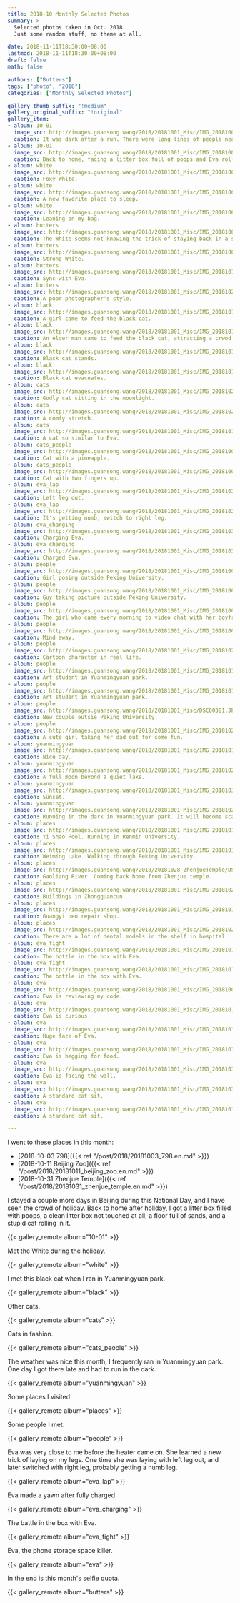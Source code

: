 ```yaml
---
title: 2018-10 Monthly Selected Photos
summary: >
  Selected photos taken in Oct. 2018.
  Just some random stuff, no theme at all.

date: 2018-11-11T18:30:00+08:00
lastmod: 2018-11-11T18:30:00+08:00
draft: false
math: false

authors: ["Butters"]
tags: ["photo", "2018"]
categories: ["Monthly Selected Photos"]

gallery_thumb_suffix: "!medium"
gallery_original_suffix: "!original"
gallery_item:
- album: 10-01
  image_src: http://images.guansong.wang/2018/20181001_Misc/IMG_20181002_184011.jpg
  caption: It was dark after a run. There were long lines of people near the subway entrance.
- album: 10-01
  image_src: http://images.guansong.wang/2018/20181001_Misc/IMG_20181009_212026.jpg
  caption: Back to home, facing a litter box full of poops and Eva rolling in the sands.
- album: white
  image_src: http://images.guansong.wang/2018/20181001_Misc/IMG_20181006_120621.jpg
  caption: Foxy White.
- album: white
  image_src: http://images.guansong.wang/2018/20181001_Misc/IMG_20181006_213101.jpg
  caption: A new favorite place to sleep.
- album: white
  image_src: http://images.guansong.wang/2018/20181001_Misc/IMG_20181008_124027.jpg
  caption: Leaning on my bag.
- album: butters
  image_src: http://images.guansong.wang/2018/20181001_Misc/IMG_20181008_202302.jpg
  caption: The White seems not knowing the trick of staying back in a selfie to have a thinner face.
- album: butters
  image_src: http://images.guansong.wang/2018/20181001_Misc/IMG_20181008_202520.jpg
  caption: Strong White.
- album: butters
  image_src: http://images.guansong.wang/2018/20181001_Misc/IMG_20181016_105631.jpg
  caption: Sync with Eva.
- album: butters
  image_src: http://images.guansong.wang/2018/20181001_Misc/IMG_20181028_211906.jpg
  caption: A poor photographer's style.
- album: black
  image_src: http://images.guansong.wang/2018/20181001_Misc/IMG_20181010_172258.jpg
  caption: A girl came to feed the black cat.
- album: black
  image_src: http://images.guansong.wang/2018/20181001_Misc/IMG_20181019_161703.jpg
  caption: An elder man came to feed the black cat, attracting a crwod.
- album: black
  image_src: http://images.guansong.wang/2018/20181001_Misc/IMG_20181019_161543.jpg
  caption: Black cat stands.
- album: black
  image_src: http://images.guansong.wang/2018/20181001_Misc/IMG_20181019_161546.jpg
  caption: Black cat evacuates.
- album: cats
  image_src: http://images.guansong.wang/2018/20181001_Misc/IMG_20181020_191725.jpg
  caption: Godly cat sitting in the moonlight.
- album: cats
  image_src: http://images.guansong.wang/2018/20181001_Misc/IMG_20181020_191645.jpg
  caption: A comfy stretch.
- album: cats
  image_src: http://images.guansong.wang/2018/20181001_Misc/IMG_20181016_113531.jpg
  caption: A cat so similar to Eva.
- album: cats_people
  image_src: http://images.guansong.wang/2018/20181001_Misc/IMG_20181004_145607.jpg
  caption: Cat with a pineapple.
- album: cats_people
  image_src: http://images.guansong.wang/2018/20181001_Misc/IMG_20181005_124903.jpg
  caption: Cat with two fingers up.
- album: eva_lap
  image_src: http://images.guansong.wang/2018/20181001_Misc/IMG_20181022_200728.jpg
  caption: Left leg out.
- album: eva_lap
  image_src: http://images.guansong.wang/2018/20181001_Misc/IMG_20181022_200925.jpg
  caption: It's getting numb, switch to right leg.
- album: eva_charging
  image_src: http://images.guansong.wang/2018/20181001_Misc/IMG_20181031_091324.jpg
  caption: Charging Eva.
- album: eva_charging
  image_src: http://images.guansong.wang/2018/20181001_Misc/IMG_20181031_091354.jpg
  caption: Charged Eva.
- album: people
  image_src: http://images.guansong.wang/2018/20181001_Misc/IMG_20181002_174108.jpg
  caption: Girl posing outside Peking University.
- album: people
  image_src: http://images.guansong.wang/2018/20181001_Misc/IMG_20181002_174114.jpg
  caption: Guy taking picture outside Peking University.
- album: people
  image_src: http://images.guansong.wang/2018/20181001_Misc/IMG_20181002_131209.jpg
  caption: The girl who came every morning to video chat with her boyfriend studying aboard in the U.S..
- album: people
  image_src: http://images.guansong.wang/2018/20181001_Misc/IMG_20181009_162946.jpg
  caption: Mind away.
- album: people
  image_src: http://images.guansong.wang/2018/20181001_Misc/IMG_20181020_124610.jpg
  caption: Cartoon character in real life.
- album: people
  image_src: http://images.guansong.wang/2018/20181001_Misc/IMG_20181010_164138.jpg
  caption: Art student in Yuanmingyuan park.
- album: people
  image_src: http://images.guansong.wang/2018/20181001_Misc/IMG_20181010_164226.jpg
  caption: Art student in Yuanmingyuan park.
- album: people
  image_src: http://images.guansong.wang/2018/20181001_Misc/DSC00381.JPG
  caption: New couple outsie Peking University.
- album: people
  image_src: http://images.guansong.wang/2018/20181001_Misc/IMG_20181028_170700.jpg
  caption: A cute girl taking her dad out for some fun.
- album: yuanmingyuan
  image_src: http://images.guansong.wang/2018/20181001_Misc/IMG_20181010_164541.jpg
  caption: Nice day.
- album: yuanmingyuan
  image_src: http://images.guansong.wang/2018/20181001_Misc/IMG_20181023_173128.jpg
  caption: A full moon beyond a quiet lake.
- album: yuanmingyuan
  image_src: http://images.guansong.wang/2018/20181001_Misc/IMG_20181031_170809.jpg
  caption: Sunset.
- album: yuanmingyuan
  image_src: http://images.guansong.wang/2018/20181001_Misc/IMG_20181023_180611.jpg
  caption: Running in the dark in Yuanmingyuan park. It will become scary if I start to think about it.
- album: places
  image_src: http://images.guansong.wang/2018/20181001_Misc/IMG_20181016_173550.jpg
  caption: Yi Shao Pool. Running in Renmin University.
- album: places
  image_src: http://images.guansong.wang/2018/20181001_Misc/IMG_20181017_132021.jpg
  caption: Weiming Lake. Walking through Peking University.
- album: places
  image_src: http://images.guansong.wang/2018/20181028_ZhenjueTemple/DSC00395.JPG
  caption: Gaoliang River. Coming back home from Zhenjue temple.
- album: places
  image_src: http://images.guansong.wang/2018/20181001_Misc/IMG_20181028_170528.jpg
  caption: Buildings in Zhongguancun.
- album: places
  image_src: http://images.guansong.wang/2018/20181001_Misc/IMG_20181017_143302.jpg
  caption: Guangyi pen repair shop.
- album: places
  image_src: http://images.guansong.wang/2018/20181001_Misc/IMG_20181026_092805.jpg
  caption: There are a lot of dental models in the shelf in hospital.
- album: eva_fight
  image_src: http://images.guansong.wang/2018/20181001_Misc/IMG_20181019_143650.jpg
  caption: The bottle in the box with Eva.
- album: eva_fight
  image_src: http://images.guansong.wang/2018/20181001_Misc/IMG_20181019_144408.jpg
  caption: The bottle in the box with Eva.
- album: eva
  image_src: http://images.guansong.wang/2018/20181001_Misc/IMG_20181003_084652.jpg
  caption: Eva is reviewing my code.
- album: eva
  image_src: http://images.guansong.wang/2018/20181001_Misc/IMG_20181011_104647.jpg
  caption: Eva is curious.
- album: eva
  image_src: http://images.guansong.wang/2018/20181001_Misc/IMG_20181012_223815.jpg
  caption: Huge face of Eva.
- album: eva
  image_src: http://images.guansong.wang/2018/20181001_Misc/IMG_20181030_225933.jpg
  caption: Eva is begging for food.
- album: eva
  image_src: http://images.guansong.wang/2018/20181001_Misc/IMG_20181031_075032.jpg
  caption: Eva is facing the wall.
- album: eva
  image_src: http://images.guansong.wang/2018/20181001_Misc/IMG_20181031_080658.jpg
  caption: A standard cat sit.
- album: eva
  image_src: http://images.guansong.wang/2018/20181001_Misc/IMG_20181013_100719.jpg
  caption: A standard cat sit.

---
```


I went to these places in this month:

- [2018-10-03 798]({{< ref "/post/2018/20181003_798.en.md" >}})
- [2018-10-11 Beijing Zoo]({{< ref "/post/2018/20181011_beijing_zoo.en.md" >}})
- [2018-10-31 Zhenjue Temple]({{< ref "/post/2018/20181031_zhenjue_temple.en.md" >}})

I stayed a couple more days in Beijing during this National Day,
and I have seen the crowd of holiday.
Back to home after holiday,
I got a litter box filled with poops,
a clean litter box not touched at all,
a floor full of sands,
and a stupid cat rolling in it.

{{< gallery_remote album="10-01" >}}

Met the White during the holiday.

{{< gallery_remote album="white" >}}

I met this black cat when I ran in Yuanmingyuan park.

{{< gallery_remote album="black" >}}

Other cats.

{{< gallery_remote album="cats" >}}

Cats in fashion.

{{< gallery_remote album="cats_people" >}}

The weather was nice this month,
I frequently ran in Yuanmingyuan park.
One day I got there late and had to run in the dark.

{{< gallery_remote album="yuanmingyuan" >}}

Some places I visited.

{{< gallery_remote album="places" >}}

Some people I met.

{{< gallery_remote album="people" >}}

Eva was very close to me before the heater came on.
She learned a new trick of laying on my legs.
One time she was laying with left leg out,
and later switched with right leg, probably getting a numb leg.

{{< gallery_remote album="eva_lap" >}}

Eva made a yawn after fully charged.

{{< gallery_remote album="eva_charging" >}}

The battle in the box with Eva.

{{< gallery_remote album="eva_fight" >}}

Eva, the phone storage space killer.

{{< gallery_remote album="eva" >}}

In the end is this month's selfie quota.

{{< gallery_remote album="butters" >}}